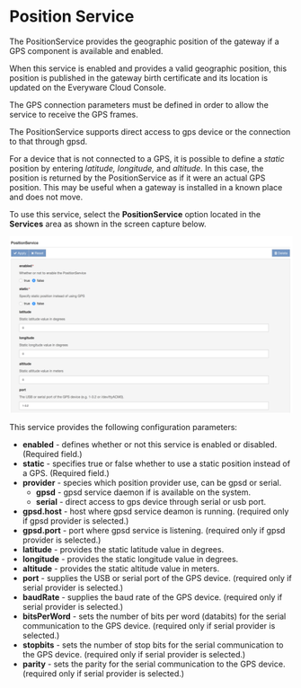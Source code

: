 # Position Service

The PositionService provides the geographic position of the gateway if a GPS component is available and enabled.

When this service is enabled and provides a valid geographic position, this position is published in the gateway birth certificate and its location is updated on the Everyware Cloud Console.

The GPS connection parameters must be defined in order to allow the service to receive the GPS frames.

The PositionService supports direct access to gps device or the connection to that through gpsd.

For a device that is not connected to a GPS, it is possible to define a _static_ position by entering _latitude,_ _longitude,_ and _altitude._ In this case, the position is returned by the PositionService as if it were an actual GPS position. This may be useful when a gateway is installed in a known place and does not move.

To use this service, select the **PositionService** option located in the **Services** area as shown in the screen capture below.

![position_service](./images/position_service.png)

This service provides the following configuration parameters:

- **enabled** - defines whether or not this service is enabled or disabled. (Required field.)
- **static** - specifies true or false whether to use a static position instead of a GPS. (Required field.)
- **provider** - species which position provider use, can be gpsd or serial. 
  - **gpsd** - gpsd service daemon if is available on the system. 
  - **serial** - direct access to gps device through serial or usb port.
- **gpsd.host** - host where gpsd service deamon is running. (required only if gpsd provider is selected.)
- **gpsd.port** - port where gpsd service is listening. (required only if gpsd provider is selected.)
- **latitude** - provides the static latitude value in degrees.
- **longitude** - provides the static longitude value in degrees.
- **altitude** - provides the static altitude value in meters.
- **port** - supplies the USB or serial port of the GPS device. (required only if serial provider is selected.)
- **baudRate** - supplies the baud rate of the GPS device. (required only if serial provider is selected.)
- **bitsPerWord** - sets the number of bits per word (databits) for the serial communication to the GPS device. (required only if serial provider is selected.)
- **stopbits** - sets the number of stop bits for the serial communication to the GPS device. (required only if serial provider is selected.)
- **parity** - sets the parity for the serial communication to the GPS device. (required only if serial provider is selected.)